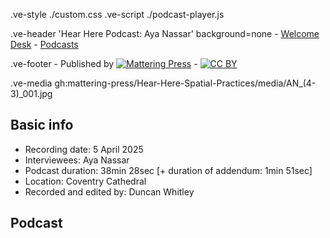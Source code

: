 .ve-style ./custom.css
.ve-script ./podcast-player.js

.ve-header 'Hear Here Podcast: Aya Nassar' background=none
    - [Welcome Desk](/)
    - [Podcasts](/essays/podcasts.md)

.ve-footer
    - Published by [![Mattering Press](https://www.matteringpress.org/wp-content/themes/matteringpress/img/mattering-press.png)](https://www.matteringpress.org/)
    - [![CC BY](https://licensebuttons.net/l/by/4.0/88x31.png)](https://creativecommons.org/licenses/by/4.0/)

.ve-media gh:mattering-press/Hear-Here-Spatial-Practices/media/AN_(4-3)_001.jpg

## Basic info

- Recording date: 5 April 2025
- Interviewees: Aya Nassar
- Podcast duration: 38min 28sec [+ duration of addendum: 1min 51sec]
- Location: Coventry Cathedral
- Recorded and edited by: Duncan Whitley

## Podcast

<audio id="podcast-player">
  <source src="https://github.com/mattering-press/Hear-Here-Spatial-Practices/raw/refs/heads/main/media/POD#05_Aya Nassar_-16LUFs_FINALCUT.mp3" type="audio/mp3">
    <!-- fallback -->
    Your browser doesn't support HTML5 audio. Here is a <a href="https://github.com/mattering-press/Hear-Here-Spatial-Practices/raw/refs/heads/main/media/POD#05_Aya Nassar_-16LUFs_FINALCUT.mp3">link to download the audio</a> instead.
</audio>

<audio id="podcast-player">
  <source src="https://github.com/mattering-press/Hear-Here-Spatial-Practices/raw/refs/heads/main/media/POD#05_Aya Nassar - Addendum_01.mp3" type="audio/mp3">
    <!-- fallback -->
    Your browser doesn't support HTML5 audio. Here is a <a href="https://github.com/mattering-press/Hear-Here-Spatial-Practices/raw/refs/heads/main/media/POD#05_Aya Nassar - Addendum_01.mp3">link to download the audio</a> instead.
</audio>
